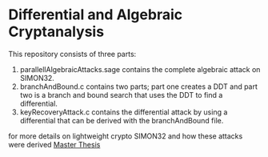 # Differential and Algebraic Cryptanalysis
 This repository consists of three parts:
 1. parallellAlgebraicAttacks.sage contains the complete algebraic attack on SIMON32.
 2. branchAndBound.c contains two parts; part one creates a DDT and part two is a branch and bound search that uses the DDT to     find a differential.
 3. keyRecoveryAttack.c contains the differential attack by using a differential that can be derived with the branchAndBound       file.

for more details on lightweight crypto SIMON32 and how these attacks were derived [Master Thesis](http://uu.diva-portal.org/smash/record.jsf?pid=diva2%3A892307&dswid=1934)

